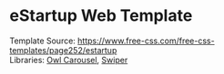 # eStartup Web Template
Template Source: https://www.free-css.com/free-css-templates/page252/estartup <br/>
Libraries: [Owl Carousel](https://owlcarousel2.github.io/OwlCarousel2/), [Swiper](https://swiperjs.com/)
